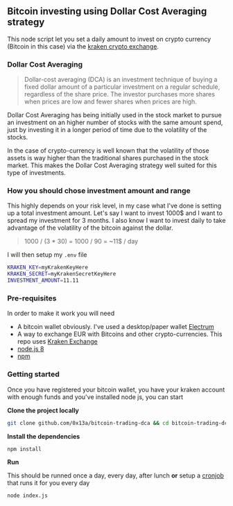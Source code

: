 ## Bitcoin investing using Dollar Cost Averaging strategy

This node script let you set a daily amount to invest on crypto currency (Bitcoin in this case) via the [kraken crypto exchange](https://kraken.com).

### Dollar Cost Averaging

> Dollar-cost averaging (DCA) is an investment technique of buying a fixed dollar amount of a particular investment on a regular schedule, regardless of the share price. The investor purchases more shares when prices are low and fewer shares when prices are high.

Dollar Cost Averaging has being initially used in the stock market to pursue an investment on an higher number of stocks with the same amount spend, just by investing it in a longer period of time due to the volatility of the stocks.

In the case of crypto-currency is well known that the volatility of those assets is way higher than the traditional shares purchased in the stock market. This makes the Dollar Cost Averaging strategy well suited for this type of investments.

### How you should chose investment amount and range
This highly depends on your risk level, in my case what I've done is setting up a total investment amount.
Let's say I want to invest 1000$ and I want to spread my investment for 3 months. I also know I want to invest daily to take advantage of the volatility of the bitcoin against the dollar.

> 1000 / (3 * 30) = 1000 / 90 = ~11$ / day

I will then setup my `.env` file

```sh
KRAKEN_KEY=myKrakenKeyHere
KRAKEN_SECRET=myKrakenSecretKeyHere
INVESTMENT_AMOUNT=11.11
```

### Pre-requisites

In order to make it work you will need

- A bitcoin wallet obviously. I've used a desktop/paper wallet [Electrum](https://electrum.org)
- A way to exchange EUR with Bitcoins and other crypto-currencies. This repo uses [Kraken Exchange](https://kraken.com)
- [node.js 8](https://nodejs.org)
- [npm](https://www.npmjs.com/)

### Getting started
Once you have registered your bitcoin wallet, you have your kraken account with enough funds and you've installed node js, you can start

**Clone the project locally**
```sh
git clone github.com/0x13a/bitcoin-trading-dca && cd bitcoin-trading-dca
```

**Install the dependencies**
```sh
npm install
```

**Run**

This should be runned once a day, every day, after lunch **or** setup a [cronjob](https://www.cyberciti.biz/faq/how-do-i-add-jobs-to-cron-under-linux-or-unix-oses/) that runs it for you every day
```sh
node index.js
```
